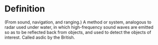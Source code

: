 # Definition

(From sound, navigation, and ranging.) A method or system, analogous to
radar used under water, in which high-frequency sound waves are emitted
so as to be reflected back from objects, and used to detect the objects
of interest. Called asdic by the British.
